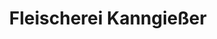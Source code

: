 ---
title: "Fleischerei Kanngießer"
url: /rotenburg-an-der-fulda/fleischerei-kanngiesser/
shop: Metzgerei
---
